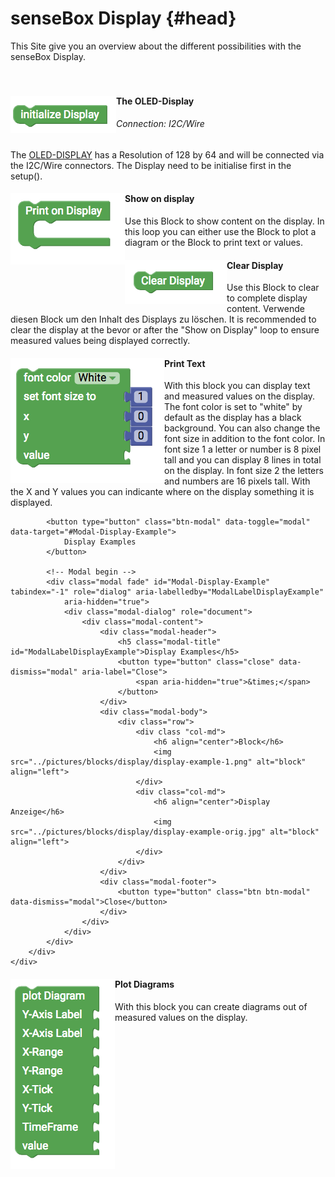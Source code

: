 # senseBox Display {#head}

<div class="description"> This Site give you an overview about the different possibilities with the senseBox Display.</div>
<div class="line">
    <br>
    <br>
</div>



<div class="container">
    <div class="row">
        <div class="col-md">
            <img src="../pictures/blocks/display/display-0.png" alt="block" align="left">
        </div>
        <div class="col-md">
            <h4>The OLED-Display</h4>
            <h6>Connection: I2C/Wire</h6>
            The
            <a href="../komponenten/zubehoer/led-display.html">OLED-DISPLAY</a> has a Resolution of 128 by 64 and will be connected via the I2C/Wire connectors. The Display need to be initialise first in the setup().
        </div>
    </div>
    <div class="row">
        <div class="col-md">
            <img src="../pictures/blocks/display/display-1.png" alt="block" align="left">
        </div>
        <div class="col-md">
            <h4>Show on  display</h4>
            Use this Block to show content on the display. In this loop you can either use the Block to plot a diagram or the Block to print text or values.
        </div>
    </div>
    <div class="row">
        <div class="col-md">
            <img src="../pictures/blocks/display/display-2.png" alt="block" align="left">
        </div>
        <div class="col-md">
            <h4>Clear Display</h4>
            Use this Block to clear to complete display content. Verwende diesen Block um den Inhalt des Displays zu löschen. It is recommended to clear the display at the bevor or after the "Show on Display" loop to ensure measured values being displayed correctly.
        </div>
    </div>
    <div class="row">
        <div class="col-md">
            <img src="../pictures/blocks/display/display-4.png" alt="block" align="left">
        </div>
        <div class="col-md">
            <h4>Print Text</h4>
            With this block you can display text and measured values on the display. The font color is set to "white" by default as the display has a black background. You can also change the font size in addition to the font color. In font size 1 a letter or number is 8 pixel tall and you can display 8 lines in total on the display. In font size 2 the letters and numbers are 16 pixels tall. With the X and Y values you can indicante where on the display something it is displayed.

            <button type="button" class="btn-modal" data-toggle="modal" data-target="#Modal-Display-Example">
                Display Examples
            </button>

            <!-- Modal begin -->
            <div class="modal fade" id="Modal-Display-Example" tabindex="-1" role="dialog" aria-labelledby="ModalLabelDisplayExample"
                aria-hidden="true">
                <div class="modal-dialog" role="document">
                    <div class="modal-content">
                        <div class="modal-header">
                            <h5 class="modal-title" id="ModalLabelDisplayExample">Display Examples</h5>
                            <button type="button" class="close" data-dismiss="modal" aria-label="Close">
                                <span aria-hidden="true">&times;</span>
                            </button>
                        </div>
                        <div class="modal-body">
                            <div class="row">
                                <div class "col-md">
                                    <h6 align="center">Block</h6>
                                    <img src="../pictures/blocks/display/display-example-1.png" alt="block" align="left">
                                </div>
                                <div class="col-md">
                                    <h6 align="center">Display Anzeige</h6>
                                    <img src="../pictures/blocks/display/display-example-orig.jpg" alt="block" align="left">
                                </div>
                            </div>
                        </div>
                        <div class="modal-footer">
                            <button type="button" class="btn btn-modal" data-dismiss="modal">Close</button>
                        </div>
                    </div>
                </div>
            </div>
        </div>
    </div>
</div>

<div class="line"></div>

<div class="container">
    <div class="row">
        <div class="col-md">
            <img src="../pictures/blocks/display/display-3.png" alt="block" align="left">
        </div>
        <div class="col-md">
            <h4>Plot Diagrams</h4>
            With this block you can create diagrams out of measured values on the display.
        </div>
    </div>
